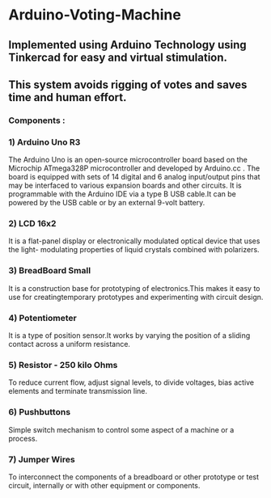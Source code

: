 # Arduino-Voting-Machine

## Implemented using Arduino Technology using Tinkercad for easy and virtual stimulation. 
## This system avoids rigging of votes and saves time and human effort.

### Components :

### 1) Arduino Uno R3


The Arduino Uno is an open-source microcontroller board based on the Microchip ATmega328P microcontroller and developed by Arduino.cc . The board is equipped with sets of 14 digital and 6 analog input/output pins that may be interfaced to various expansion boards and other circuits. It is programmable with the Arduino IDE  via a type B USB cable.It can be powered by the USB cable or by an external 9-volt battery.

### 2) LCD 16x2


It is a flat-panel display or electronically modulated optical device that uses the light- modulating properties of liquid crystals combined with polarizers. 

### 3) BreadBoard Small


It is a construction base for prototyping of electronics.This makes it easy to use for creatingtemporary prototypes and experimenting with circuit design.

### 4) Potentiometer


It is a type of position sensor.It works by varying the position of a sliding contact across a uniform resistance.

### 5) Resistor - 250 kilo Ohms


To reduce current flow, adjust signal levels, to divide voltages, bias active elements and terminate transmission line.

### 6) Pushbuttons


Simple switch mechanism to control some aspect of a machine or a process.

### 7) Jumper Wires


To interconnect the components of a breadboard or other prototype or test circuit, internally or with other equipment or components.

